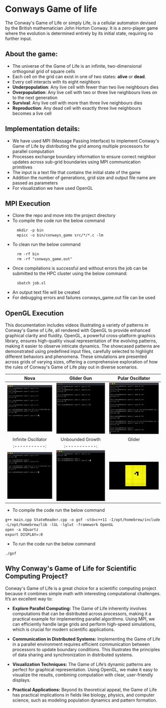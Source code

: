 # Conways Game of life
The Conway's Game of Life or simply Life, is a cellular automaton devised by the British mathematician John Horton Conway. It is a zero-player game where the evolution is determined entirely by its initial state, requiring no further input. 

## About the game:
* The universe of the Game of Life is an infinite, two-dimensional orthogonal grid of square cells
* Each cell on the grid can exist in one of two states: **alive** or **dead**.
* Every cell interacts with its eight neighbors
* **Underpopulation**: Any live cell with fewer than two live neighbours dies
* **Overpopulation**: Any live cell with two or three live neighbours lives on to the next generation
* **Survival**: Any live cell with more than three live neighbours dies
* **Reproduction**: Any dead cell with exactly three live neighbours becomes a live cell

## Implementation details:
* We have used MPI (Message Passing Interface) to implement Conway's Game of Life by distributing the grid among multiple processors for parallel computation
* Processes exchange boundary information to ensure correct neighbor updates across sub-grid boundaries using MPI communication primitives
* The input is a text file that contains the initial state of the game
* Addition the number of generations, grid size and output file name are passed as parameters
* For visualization we have used OpenGL 

## MPI Execution
* Clone the repo and move into the project directory
* To compile the code run the below command
  ```
    mkdir -p bin
    mpicc -o bin/conways_game src/*/*.c -lm
  ``` 
* To clean run the below command
  ```
    rm -rf bin
    rm -rf "conways_game.out"
  ``` 
* Once compilations is successful and without errors the job can be submitted to the HPC cluster using the below command:
  ```
    sbatch job.sl
  ```
* An output text file will be created
* For debugging errors and failures conways_game.out file can be used

## OpenGL Execution
This documentation includes videos illustrating a variety of patterns in Conway's Game of Life, all rendered with OpenGL to provide enhanced graphical clarity and fluidity. OpenGL, a powerful cross-platform graphics library, ensures high-quality visual representation of the evolving patterns, making it easier to observe intricate dynamics. The showcased patterns are demonstrated using predefined input files, carefully selected to highlight different behaviors and phenomena. These simulations are presented across grids of varying sizes, offering a comprehensive exploration of how the rules of Conway's Game of Life play out in diverse scenarios.



| Nova | Glider Gun | Pular Oscillator |
|:-----------:|:-----------:|:----------:|
| ![nova](src/OpenGl/gif/nova.gif) | ![gl](src/OpenGl/gif/glider-gun.gif) | ![po](src/OpenGl/gif/pular_oscillator.gif) |
| Infinite Oscillator | Unbounded Growth | Glider
|:-----------:|:-----------:||:-----------:|
| ![io](src/OpenGl/gif/infinite-osc.gif) | ![ug](src/OpenGl/gif/unbounded-growth.gif) | ![gli](src/OpenGl/gif/glider.gif)

* To compile the code run the below command
```
g++ main.cpp StateReader.cpp -o gof -std=c++11 -I/opt/homebrew/include -L/opt/homebrew/lib -lGL -lglut -framework OpenGL
open -a XQuartz
export DISPLAY=:0

``` 

* To run the code run the below command
``` 
./gof
```

## Why Conway's Game of Life for Scientific Computing Project?
Conway's Game of Life is a great choice for a scientific computing project because it combines simple math with interesting computational challenges. It’s an excellent way to:

* **Explore Parallel Computing:** The Game of Life inherently involves computations that can be distributed across processors, making it a practical example for implementing parallel algorithms. Using MPI, we can efficiently handle large grids and perform high-speed simulations, which is crucial for modern scientific applications.

* **Communication in Distributed Systems:** Implementing the Game of Life in a parallel environment requires efficient communication between processors to update boundary conditions. This illustrates the principles of data sharing and synchronization in distributed systems.

* **Visualization Techniques:** The Game of Life’s dynamic patterns are perfect for graphical representation. Using OpenGL, we make it easy to visualize the results, combining computation with clear, user-friendly displays.

* **Practical Applications:** Beyond its theoretical appeal, the Game of Life has practical implications in fields like biology, physics, and computer science, such as modeling population dynamics and pattern formation.

